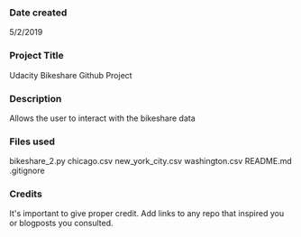 ### Date created
5/2/2019

### Project Title
Udacity Bikeshare Github Project

### Description
Allows the user to interact with the bikeshare data

### Files used
bikeshare_2.py
chicago.csv
new_york_city.csv
washington.csv
README.md
.gitignore

### Credits
It's important to give proper credit. Add links to any repo that inspired you or blogposts you consulted.
